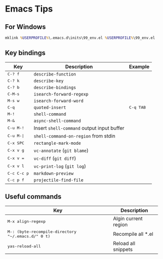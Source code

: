 # Emacs Tips

## For Windows

```bat
mklink %USERPROFILE%\.emacs.d\inits\99_env.el %USERPROFILE%\99_env.el
```

## Key bindings

| Key                     | Description                                | Example            |
| ----------------------- | ------------------------------------------ | ------------------ |
| <kbd>C-? f</kbd>        | `describe-function`                        |                    |
| <kbd>C-? k</kbd>        | `describe-key`                             |                    |
| <kbd>C-? b</kbd>        | `describe-bindings`                        |                    |
| <kbd>C-M-s</kbd>        | `isearch-forward-regexp`                   |                    |
| <kbd>M-s w</kbd>        | `isearch-forward-word`                     |                    |
| <kbd>C-q</kbd>          | `quoted-insert`                            | <kbd>C-q TAB</kbd> |
| <kbd>M-!</kbd>          | `shell-command`                            |                    |
| <kbd>M-&</kbd>          | `async-shell-command`                      |                    |
| <kbd>C-u M-!</kbd>      | Insert `shell-command` output input buffer |                    |
| <kbd>C-u M-&#124;</kbd> | `shell-command-on-region` from stdin       |                    |
| <kbd>C-x SPC</kbd>      | `rectangle-mark-mode`                      |                    |
| <kbd>C-x v g</kbd>      | `vc-annotate` (`git blame`)                |                    |
| <kbd>C-x v =</kbd>      | `vc-diff` (`git diff`)                     |                    |
| <kbd>C-x v l</kbd>      | `vc-print-log` (`git log`)                 |                    |
| <kbd>C-c C-c p</kbd>    | `markdown-preview`                         |                    |
| <kbd>C-c p f</kbd>      | `projectile-find-file`                     |                    |

## Useful commands

| Key                                                         | Description              |
| ----------------------------------------------------------- | ------------------------ |
| <kbd>M-x align-regexp</kbd>                                 | Algin current region     |
| <kbd>M-: (byte-recompile-directory "~/.emacs.d/" 0 t)</kbd> | Recompile all *.el       |
| <kbd>yas-reload-all</kbd>                                   | Reload all snippets      |
